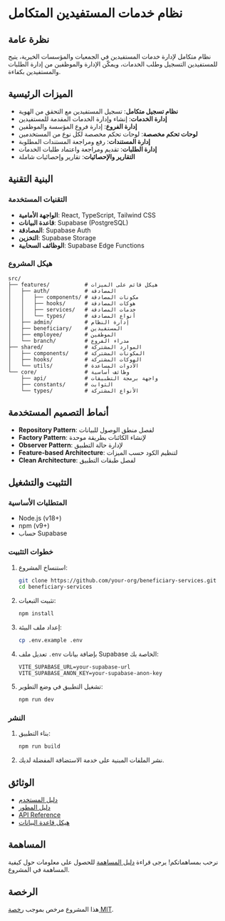 # نظام خدمات المستفيدين المتكامل

## نظرة عامة

نظام متكامل لإدارة خدمات المستفيدين في الجمعيات والمؤسسات الخيرية، يتيح للمستفيدين التسجيل وطلب الخدمات، ويمكّن الإدارة والموظفين من إدارة الطلبات والمستفيدين بكفاءة.

## الميزات الرئيسية

- **نظام تسجيل متكامل**: تسجيل المستفيدين مع التحقق من الهوية
- **إدارة الخدمات**: إنشاء وإدارة الخدمات المقدمة للمستفيدين
- **إدارة الفروع**: إدارة فروع المؤسسة والموظفين
- **لوحات تحكم مخصصة**: لوحات تحكم مخصصة لكل نوع من المستخدمين
- **إدارة المستندات**: رفع ومراجعة المستندات المطلوبة
- **إدارة الطلبات**: تقديم ومراجعة واعتماد طلبات الخدمات
- **التقارير والإحصائيات**: تقارير وإحصائيات شاملة

## البنية التقنية

### التقنيات المستخدمة

- **الواجهة الأمامية**: React, TypeScript, Tailwind CSS
- **قاعدة البيانات**: Supabase (PostgreSQL)
- **المصادقة**: Supabase Auth
- **التخزين**: Supabase Storage
- **الوظائف السحابية**: Supabase Edge Functions

### هيكل المشروع

```
src/
├── features/           # هيكل قائم على الميزات
│   ├── auth/           # المصادقة
│   │   ├── components/ # مكونات المصادقة
│   │   ├── hooks/      # هوكات المصادقة
│   │   ├── services/   # خدمات المصادقة
│   │   └── types/      # أنواع المصادقة
│   ├── admin/          # إدارة النظام
│   ├── beneficiary/    # المستفيدين
│   ├── employee/       # الموظفين
│   └── branch/         # مدراء الفروع
├── shared/             # الموارد المشتركة
│   ├── components/     # المكونات المشتركة
│   ├── hooks/          # الهوكات المشتركة
│   └── utils/          # الأدوات المساعدة
└── core/               # وظائف أساسية
    ├── api/            # واجهة برمجة التطبيقات
    ├── constants/      # الثوابت
    └── types/          # الأنواع المشتركة
```

## أنماط التصميم المستخدمة

- **Repository Pattern**: لفصل منطق الوصول للبيانات
- **Factory Pattern**: لإنشاء الكائنات بطريقة موحدة
- **Observer Pattern**: لإدارة حالة التطبيق
- **Feature-based Architecture**: لتنظيم الكود حسب الميزات
- **Clean Architecture**: لفصل طبقات التطبيق

## التثبيت والتشغيل

### المتطلبات الأساسية

- Node.js (v18+)
- npm (v9+)
- حساب Supabase

### خطوات التثبيت

1. استنساخ المشروع:
   ```bash
   git clone https://github.com/your-org/beneficiary-services.git
   cd beneficiary-services
   ```

2. تثبيت التبعيات:
   ```bash
   npm install
   ```

3. إعداد ملف البيئة:
   ```bash
   cp .env.example .env
   ```

4. تعديل ملف `.env` بإضافة بيانات Supabase الخاصة بك:
   ```
   VITE_SUPABASE_URL=your-supabase-url
   VITE_SUPABASE_ANON_KEY=your-supabase-anon-key
   ```

5. تشغيل التطبيق في وضع التطوير:
   ```bash
   npm run dev
   ```

### النشر

1. بناء التطبيق:
   ```bash
   npm run build
   ```

2. نشر الملفات المبنية على خدمة الاستضافة المفضلة لديك.

## الوثائق

- [دليل المستخدم](docs/user-guide.md)
- [دليل المطور](docs/developer-guide.md)
- [API Reference](docs/api-reference.md)
- [هيكل قاعدة البيانات](docs/database-schema.md)

## المساهمة

نرحب بمساهماتكم! يرجى قراءة [دليل المساهمة](CONTRIBUTING.md) للحصول على معلومات حول كيفية المساهمة في المشروع.

## الرخصة

هذا المشروع مرخص بموجب [رخصة MIT](LICENSE).
